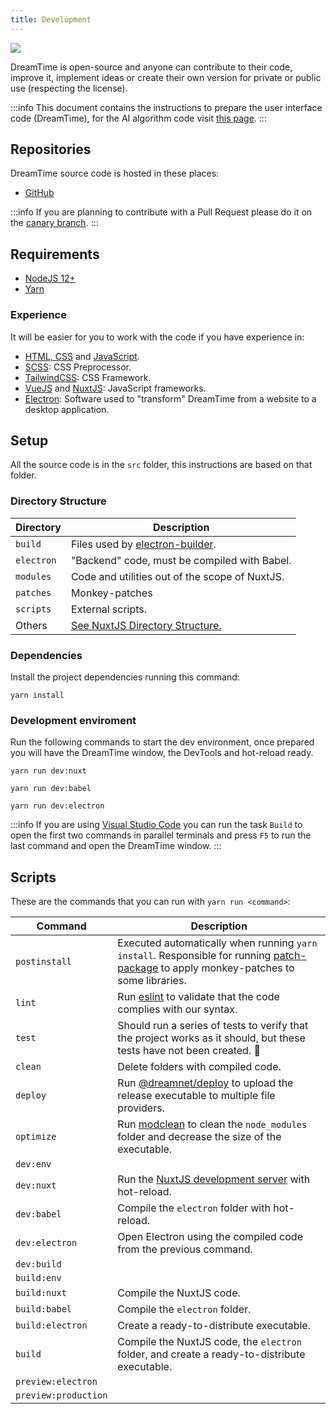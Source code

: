 ```yaml
---
title: Development
---
```


![](/img/screely-1590144437132.png)

DreamTime is open-source and anyone can contribute to their code, improve it, implement ideas or create their own version for private or public use (respecting the license).

:::info
This document contains the instructions to prepare the user interface code (DreamTime), for the AI ​​algorithm code visit [this page](https://github.com/dreamnettech/dreampower#-development).
:::

## Repositories

DreamTime source code is hosted in these places:

- [GitHub](https://github.com/dreamnettech/dreamtime)

:::info
If you are planning to contribute with a Pull Request please do it on the [canary branch](https://github.com/dreamnettech/dreamtime/tree/canary).
:::

## Requirements

- [NodeJS 12+](https://nodejs.org/en/)
- [Yarn](https://yarnpkg.com/en/docs/install)

### Experience

It will be easier for you to work with the code if you have experience in:

- [HTML, CSS](https://www.codecademy.com/catalog/language/html-css) and [JavaScript](https://www.codecademy.com/catalog/language/javascript).
- [SCSS](https://sass-lang.com/): CSS Preprocessor.
- [TailwindCSS](https://tailwindcss.com/): CSS Framework.
- [VueJS](https://vuejs.org/) and [NuxtJS](https://nuxtjs.org/): JavaScript frameworks.
- [Electron](https://electronjs.org/): Software used to "transform" DreamTime from a website to a desktop application.

## Setup

All the source code is in the `src` folder, this instructions are based on that folder.

### Directory Structure

| Directory            | Description |
|--------------------|------------|
| `build` | Files used by [electron-builder](https://www.electron.build/). |
| `electron` | "Backend" code, must be compiled with Babel. |
| `modules` | Code and utilities out of the scope of NuxtJS. |
| `patches` | Monkey-patches |
| `scripts` | External scripts. |
| Others | [See NuxtJS Directory Structure.](https://nuxtjs.org/guide/directory-structure) |

### Dependencies

Install the project dependencies running this command:

`yarn install`


### Development enviroment

Run the following commands to start the dev environment, once prepared you will have the DreamTime window, the DevTools and hot-reload ready.

`yarn run dev:nuxt`

`yarn run dev:babel`

`yarn run dev:electron`


:::info
If you are using [Visual Studio Code](https://code.visualstudio.com/) you can run the task `Build` to open the first two commands in parallel terminals and press `F5` to run the last command and open the DreamTime window.
:::

## Scripts

These are the commands that you can run with `yarn run <command>`:

| Command            | Description |
|--------------------|------------|
| `postinstall` | Executed automatically when running `yarn install`. Responsible for running [patch-package](https://www.npmjs.com/package/patch-package) to apply monkey-patches to some libraries. |
| `lint` |Run [eslint](https://eslint.org/) to validate that the code complies with our syntax.|
| `test` | Should run a series of tests to verify that the project works as it should, but these tests have not been created. 🤡 |
| `clean` | Delete folders with compiled code. |
| `deploy` | Run [@dreamnet/deploy](https://www.npmjs.com/package/@dreamnet/deploy) to upload the release executable to multiple file providers. |
| `optimize` | Run [modclean](https://npmjs.com/package/modclean) to clean the `node_modules` folder and decrease the size of the executable. |
| `dev:env` ||
| `dev:nuxt` |Run the [NuxtJS development server](https://nuxtjs.org/guide/commands) with hot-reload.|
| `dev:babel` |Compile the `electron` folder with hot-reload.|
| `dev:electron` | Open Electron using the compiled code from the previous command. |
| `dev:build` |  |
| `build:env` |  |
| `build:nuxt` | Compile the NuxtJS code. |
| `build:babel` | Compile the `electron` folder. |
| `build:electron` | Create a ready-to-distribute executable. |
| `build` | Compile the NuxtJS code, the `electron` folder, and create a ready-to-distribute executable. |
| `preview:electron` |  |
| `preview:production` |  |


